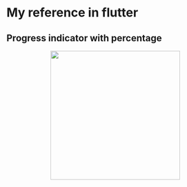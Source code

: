 # My reference in flutter

## Progress indicator with percentage

<p align="center">
  <img src="https://github.com/hassan-thabet/my_reference_in_flutter/blob/master/screenshots/1.mp4" width="300" title="">

</p>
